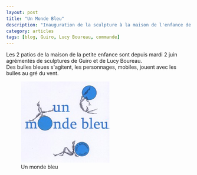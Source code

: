 ```yaml
---
layout: post
title: "Un Monde Bleu"
description: "Inauguration de la sculpture à la maison de l'enfance de Lanester"
category: articles
tags: [blog, Guiro, Lucy Boureau, commande]
---
```

Les 2 patios de la maison de la petite enfance sont depuis mardi 2 juin agrémentés de sculptures de Guiro et de Lucy Boureau.  
Des bulles bleues s'agitent, les personnages, mobiles, jouent avec les bulles au gré du vent.  

<figure>
	<img src="/images/monde-bleu.jpg">
	<figcaption>Un monde bleu</figcaption>
</figure>
